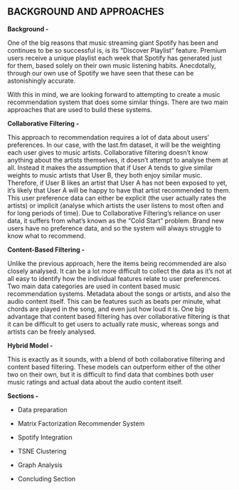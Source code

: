 ## BACKGROUND AND APPROACHES

**Background -** 

One of the big reasons that music streaming giant Spotify has been and continues to be so successful is, is its “Discover Playlist” feature. Premium users receive a unique playlist each week that Spotify has generated just for them, based solely on their own music listening habits. Anecdotally, through our own use of Spotify we have seen that these can be astonishingly accurate.

With this in mind, we are looking forward to attempting to create a music recommendation system that does some similar things. There are two main approaches that are used to build these systems.

**Collaborative Filtering -**

This approach to recommendation requires a lot of data about users’ preferences. In our case, with the last.fm dataset, it will be the weighting each user gives to music artists. Collaborative filtering doesn’t know anything about the artists themselves, it doesn’t attempt to analyse them at all. Instead it makes the assumption that if User A tends to give similar weights to music artists that User B, they both enjoy similar music. Therefore, if User B likes an artist that User A has not been exposed to yet, it’s likely that User A will be happy to have that artist recommended to them. This user preference data can either be explicit (the user actually rates the artists) or implicit (analyse which artists the user listens to most often and for long periods of time). Due to Collaborative Filtering’s reliance on user data, it suffers from what’s known as the “Cold Start” problem. Brand new users have no preference data, and so the system will always struggle to know what to recommend.

**Content-Based Filtering -**

Unlike the previous approach, here the items being recommended are also closely analysed. It can be a lot more difficult to collect the data as it’s not at all easy to identify how the individual features relate to user preferences. Two main data categories are used in content based music recommendation systems. Metadata about the songs or artists, and also the audio content itself. This can be features such as beats per minute, what chords are played in the song, and even just how loud it is. One big advantage that content based filtering has over collaborative filtering is that it can be difficult to get users to actually rate music, whereas songs and artists can be freely analysed.

**Hybrid Model -**

This is exactly as it sounds, with a blend of both collaborative filtering and content based filtering. These models can outperform either of the other two on their own, but it is difficult to find data that combines both user music ratings and actual data about the audio content itself.

**Sections -**

 - Data preparation

 - Matrix Factorization Recommender System

 - Spotify Integration

 - TSNE Clustering

 - Graph Analysis

 - Concluding Section